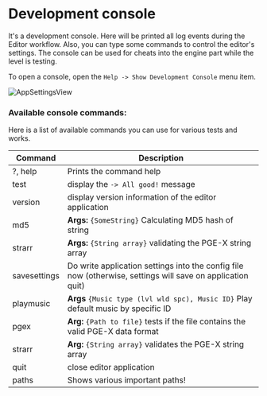 # Development console
It's a development console. Here will be printed all log events during the Editor workflow. 
Also, you can type some commands to control the editor's settings. The console can be used 
for cheats into the engine part while the level is testing.

To open a console, open the `Help -> Show Development Console` menu item.

![AppSettingsView](../screenshots/Tools/devconsole.png)


### Available console commands:
Here is a list of available commands you can use for various tests and works.

| Command | Description |
|---------|-------------|
| ?, help | Prints the command help | 
| test | display the `-> All good!` message |
| version | display version information of the editor application |
| md5 | **Args:** `{SomeString}` Calculating MD5 hash of string |
| strarr | **Args:** `{String array}` validating the PGE-X string array |
| savesettings | Do write application settings into the config file now (otherwise, settings will save on application quit) |
| playmusic | **Args** `{Music type (lvl wld spc), Music ID}` Play default music by specific ID |
| pgex | **Arg:** `{Path to file}` tests if the file contains the valid PGE-X data format |
| strarr | **Arg:** `{String array}` validates the PGE-X string array |
| quit | close editor application |
| paths | Shows various important paths! |
